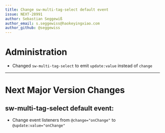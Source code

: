 ```yaml
---
title: Change sw-multi-tag-select default event
issue: NEXT-28991
author: Sebastian Seggewiß
author_email: s.seggewiss@haokeyingxiao.com
author_github: @seggewiss
---
```

# Administration
* Changed `sw-multi-tag-select` to emit `update:value` instead of `change`
___
# Next Major Version Changes
## sw-multi-tag-select default event:
* Change event listeners from `@change="onChange"` to `@update:value="onChange"`
